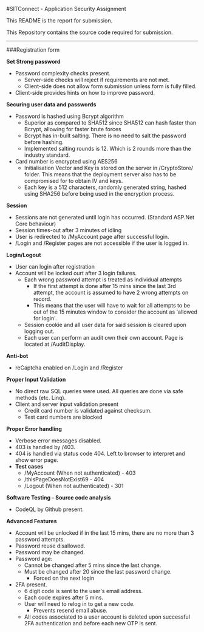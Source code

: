 #SITConnect - Application Security Assignment

This README is the report for submission.

This Repository contains the source code required for submission.

---

###Registration form

**Set Strong password**

- Password complexity checks present.
  - Server-side checks will reject if requirements are not met.
  - Client-side does not allow form submission unless form is fully filled.
- Client-side provides hints on how to improve password.

**Securing user data and passwords**

- Password is hashed using Bcrypt algorithm
  - Superior as compared to SHA512 since SHA512 can hash faster than Bcrypt, allowing for faster brute forces
  - Bcrypt has in-built salting. There is no need to salt the password before hashing.
  - Implemented salting rounds is 12. Which is 2 rounds more than the industry standard.
- Card number is encrypted using AES256
  - Initialisation Vector and Key is stored on the server in /CryptoStore/ folder. This means that the deployment server also has to be compromised for to obtain IV and keys.
  - Each key is a 512 characters, randomly generated string, hashed using SHA256 before being used in the encryption process.

**Session**

- Sessions are not generated until login has occurred. (Standard ASP.Net Core behaviour)
- Session times-out after 3 minutes of idling
- User is redirected to /MyAccount page after successful login.
- /Login and /Register pages are not accessible if the user is logged in.

**Login/Logout**

- User can login after registration
- Account will be locked ourt after 3 login failures.
  - Each wrong password attempt is treated as individual attempts
    - If the first attempt is done after 15 mins since the last 3rd attempt, the account is assumed to have 2 wrong attempts on record.
    - This means that the user will have to wait for all attempts to be out of the 15 minutes window to consider the account as &#39;allowed for login&#39;.
  - Session cookie and all user data for said session is cleared upon logging out.
  - Each user can perform an audit own their own account. Page is located at /AuditDisplay.

**Anti-bot**

- reCaptcha enabled on /Login and /Register

**Proper Input Validation**

- No direct raw SQL queries were used. All queries are done via safe methods (etc. Linq).
- Client and server input validation present
  - Credit card number is validated against checksum.
  - Test card numbers are blocked

**Proper Error handling**

- Verbose error messages disabled.
- 403 is handled by /403.
- 404 is handled via status code 404. Left to browser to interpret and show error page.
- **Test cases**
  - /MyAccount (When not authenticated) - 403
  - /thisPageDoesNotExist69 - 404
  - /Logout (When not authenticated) - 301

**Software Testing - Source code analysis**

- CodeQL by Github present.

**Advanced Features**

- Account will be unlocked if in the last 15 mins, there are no more than 3 password attempts.
- Password reuse disallowed.
- Password may be changed.
- Password age:
  - Cannot be changed after 5 mins since the last change.
  - Must be changed after 20 since the last password change.
    - Forced on the next login
- 2FA present.
  - 6 digit code is sent to the user&#39;s email address.
  - Each code expires after 5 mins.
  - User will need to relog in to get a new code.
    - Prevents resend email abuse.
  - All codes associated to a user account is deleted upon successful 2FA authentication and before each new OTP is sent.

